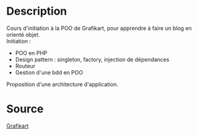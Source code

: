 # Description

Cours d'initiation à la POO de Grafikart, pour apprendre à faire un blog en orienté objet.  
Initiation :
* POO en PHP
* Design pattern : singleton, factory, injection de dépendances
* Routeur
* Gestion d'une bdd en POO

Proposition d'une architecture d'application.

# Source

[Grafikart](https://www.youtube.com/watch?v=r_NiFqLvfsc&list=PLjwdMgw5TTLVDKy8ikf5Df5fnMqY-ec16)